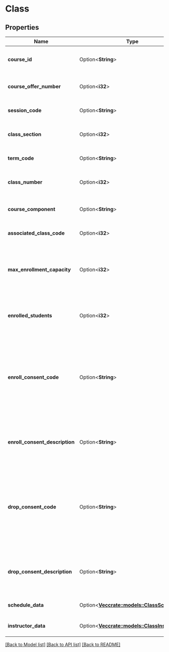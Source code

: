 # Class

## Properties

Name | Type | Description | Notes
------------ | ------------- | ------------- | -------------
**course_id** | Option<**String**> | Course identifier number, not unique | [optional]
**course_offer_number** | Option<**i32**> | Course offer number identifier for this class | [optional]
**session_code** | Option<**String**> | Session code for this class | [optional]
**class_section** | Option<**i32**> | Number identifying the section of this class | [optional]
**term_code** | Option<**String**> | Waterloo academic term code | [optional]
**class_number** | Option<**i32**> | Class number identifier for this class | [optional]
**course_component** | Option<**String**> | Course component code for this class | [optional]
**associated_class_code** | Option<**i32**> | Associated class code for this class | [optional]
**max_enrollment_capacity** | Option<**i32**> | Indicates the maximum number of students that can enroll in this class | [optional]
**enrolled_students** | Option<**i32**> | Indicates the current number of students enrolled in this class | [optional]
**enroll_consent_code** | Option<**String**> | Code describing whether No, Instructor, or Department consent to enroll is required. Overrides Course level information if different. | [optional]
**enroll_consent_description** | Option<**String**> | Description of the enroll requirement. Overrides Course level information if different. | [optional][readonly]
**drop_consent_code** | Option<**String**> | Code describing whether No, Instructor, or Department consent to drop is required. Overrides Course level information if different. | [optional]
**drop_consent_description** | Option<**String**> | Description of the drop requirement. Overrides Course level information if different. | [optional][readonly]
**schedule_data** | Option<[**Vec<crate::models::ClassSchedule>**](ClassSchedule.md)> | Schedule data for this class | [optional]
**instructor_data** | Option<[**Vec<crate::models::ClassInstructor>**](ClassInstructor.md)> | Instructor data for this class | [optional]

[[Back to Model list]](../README.md#documentation-for-models) [[Back to API list]](../README.md#documentation-for-api-endpoints) [[Back to README]](../README.md)


